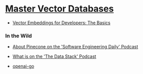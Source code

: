 # [Master Vector Databases](https://www.udemy.com/course/master-vector-databases)

- [Vector Embeddings for Developers: The Basics](https://www.pinecone.io/learn/vector-embeddings-for-developers/)


### In the Wild

- [About Pinecone on the 'Software Engineering Daily' Podcast](https://open.spotify.com/episode/3wsTXN6IPYqFIF2SASgWk9?si=593b38dbfb124907)

- [What is on the 'The Data Stack' Podcast](https://open.spotify.com/episode/0MTbnJnCquGMrthlIGMGe5?si=b043c3f4f9844310)

- [openai-go](https://github.com/0x9ef/openai-go?tab=readme-ov-file)